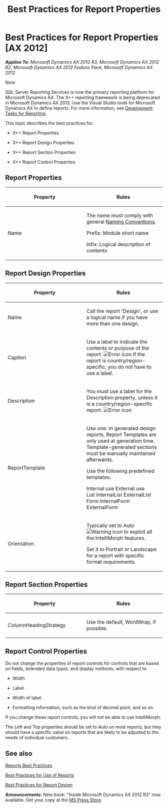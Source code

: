 ﻿---
title: Best Practices for Report Properties
TOCTitle: Report Properties
ms:assetid: b3129d3c-c9f5-441a-a263-2afd44dd4772
ms:mtpsurl: https://msdn.microsoft.com/en-us/library/Aa857352(v=AX.60)
ms:contentKeyID: 35249761
ms.date: 05/18/2015
mtps_version: v=AX.60
---

# Best Practices for Report Properties [AX 2012]


_**Applies To:** Microsoft Dynamics AX 2012 R3, Microsoft Dynamics AX 2012 R2, Microsoft Dynamics AX 2012 Feature Pack, Microsoft Dynamics AX 2012_


> [!NOTE]
> <P>SQL Server&nbsp;Reporting Services is now the primary reporting platform for Microsoft Dynamics AX. The X++ reporting framework is being deprecated in Microsoft Dynamics AX 2012. Use the Visual Studio tools for Microsoft Dynamics AX to define reports. For more information, see <A href="https://msdn.microsoft.com/en-us/library/cc653472(v=ax.60)">Development Tasks for Reporting</A>.</P>



This topic describes the best practices for:

  - X++ Report Properties

  - X++ Report Design Properties

  - X++ Report Section Properties

  - X++ Report Control Properties

## Report Properties

<table>
<colgroup>
<col style="width: 50%" />
<col style="width: 50%" />
</colgroup>
<thead>
<tr class="header">
<th><p>Property</p></th>
<th><p>Rules</p></th>
</tr>
</thead>
<tbody>
<tr class="odd">
<td><p>Name</p></td>
<td><p>The name must comply with general <a href="naming-conventions.md">Naming Conventions</a>.</p>
<p>Prefix: Module short name</p>
<p>Infix: Logical description of contents</p></td>
</tr>
</tbody>
</table>


## Report Design Properties


<table>
<colgroup>
<col style="width: 50%" />
<col style="width: 50%" />
</colgroup>
<thead>
<tr class="header">
<th><p>Property</p></th>
<th><p>Rules</p></th>
</tr>
</thead>
<tbody>
<tr class="odd">
<td><p>Name</p></td>
<td><p>Call the report 'Design', or use a logical name if you have more than one design.</p></td>
</tr>
<tr class="even">
<td><p>Caption</p></td>
<td><p>Use a label to indicate the contents or purpose of the report. <img src="images/Aa872655.ErrorIcon(AX.60).gif" title="Error icon" alt="Error icon" /> If the report is country/region-specific, you do not have to use a label.</p></td>
</tr>
<tr class="odd">
<td><p>Description</p></td>
<td><p>You must use a label for the Description property, unless it is a country/region-specific report. <img src="images/Aa872655.ErrorIcon(AX.60).gif" title="Error icon" alt="Error icon" /></p></td>
</tr>
<tr class="even">
<td><p>ReportTemplate</p></td>
<td><p>Use one. In generated design reports, Report Templates are only used at generation time. Template-generated sections must be manually maintained afterwards.</p>
<p>Use the following predefined templates:</p>
<div class="caption">
</div>
<div class="tableSection">
<div class="mtps-table">
<div class="mtps-row">
<span> <span> </span> </span> Internal use External use
</div>
<div class="mtps-row">
List InternalList ExternalList
</div>
<div class="mtps-row">
Form InternalForm ExternalForm
</div>
</div>
</div>
<p></p></td>
</tr>
<tr class="odd">
<td><p>Orientation</p></td>
<td><p>Typically set to Auto <img src="images/Aa658028.WarningIcon(en-us,AX.60).gif" title="Warning icon" alt="Warning icon" /> to exploit all the IntelliMorph features.</p>
<p>Set it to Portrait or Landscape for a report with specific format requirements.</p></td>
</tr>
</tbody>
</table>


## Report Section Properties

<table>
<colgroup>
<col style="width: 50%" />
<col style="width: 50%" />
</colgroup>
<thead>
<tr class="header">
<th><p>Property</p></th>
<th><p>Rules</p></th>
</tr>
</thead>
<tbody>
<tr class="odd">
<td><p>ColumnHeadingStrategy</p></td>
<td><p>Use the default, WordWrap, if possible.</p></td>
</tr>
</tbody>
</table>


## Report Control Properties

Do not change the properties of report controls for controls that are based on fields, extended data types, and display methods, with respect to

  - Width

  - Label

  - Width of label

  - Formatting information, such as the kind of decimal point, and so on

If you change these report controls, you will not be able to use IntelliMorph.

The Left and Top properties should be set to Auto on most reports, but they should have a specific value on reports that are likely to be adjusted to the needs of individual customers.

## See also

[Reports Best Practices](reports-best-practices.md)

[Best Practices for Use of Reports](best-practices-for-use-of-reports.md)

[Best Practices for Report Design](best-practices-for-report-design.md)

  
**Announcements:** New book: "Inside Microsoft Dynamics AX 2012 R3" now available. Get your copy at the [MS Press Store](https://www.microsoftpressstore.com/store/inside-microsoft-dynamics-ax-2012-r3-9780735685109).

